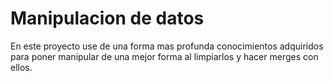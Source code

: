 # Manipulacion de datos
En este proyecto use de una forma mas profunda conocimientos adquiridos para poner manipular de una mejor forma al limpiarlos y hacer merges con ellos.